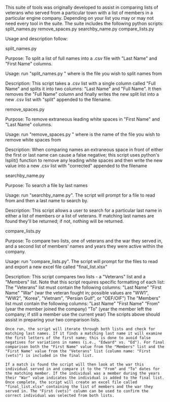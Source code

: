 This suite of tools was originally developed to assist in comparing lists of veterans who served from a particular town with a list of members in a particular engine company. Depending on your list you may or may not need every tool in the suite. The suite includes the following python scripts:
    split_names.py
    remove_spaces.py
    searchby_name.py
    compare_lists.py

Usage and description follow:

split_names.py

Purpose: To split a list of full names into a .csv file with "Last Name" and "First Name" columns.

Usage: run "split_names.py <filename>" where <filename> is the file you wish to split names from

Description: This script takes a .csv list with a single column called "Full Name" and splits it into two columns: "Last Name" and "Full Name". It then removes the "Full Name" column and finally writes the new split list into a new .csv list with "split" appended to the filename.

remove_spaces.py

Purpose: To remove extraneous leading white spaces in "First Name" and "Last Name" columns.

Usage: run "remove_spaces.py <filename>" where <filename> is the name of the file you wish to remove white spaces from

Description: When comparing names an extraneous space in front of either the first or last name can cause a false negative; this script uses python's lsplit() function to remove any leading white spaces and then write the new value into a new .csv list with "corrected" appended to the filename

searchby_name.py

Purpose: To search a file by last names

Usage: run "searchby_name.py". The script will prompt for a file to read from and then a last name to search by.

Description: This script allows a user to search for a particular last name in either a list of members or a list of veterans. If matching last names are found they'll be returned; if not, nothing will be returned.

compare_lists.py

Purpose: To compare two lists, one of veterans and the war they served in, and a second list of members' names and years they were active within the company.

Usage: run "compare_lists.py". The script will prompt for the files to read and export a new excel file called "final_list.xlsx"

Description: This script compares two lists - a "Veterans" list and a "Members" list. Note that this script requires specific formatting of each list:
    The "Veterans" list must contain the following columns:
        "Last Name"
        "First Name"
        "War" (war the veteran fought in; possible values are "WW1", "WW2", "Korea", "Vietnam", "Persian Gulf", or "OEF/OIF")
    The "Members" list must contain the following columns:
        "Last Name"
        "First Name"
        "From" (year the member joined the company)
        "To" (year the member left the company; if still a member use the current year)
    The scripts above should assist in preparing your two comparison lists.

    Once run, the script will iterate through both lists and check for matching last names. If it finds a matching last name it will examine the first letters of the first name; this is done to avoid false negatives for variations in names (i.e., "Edward" vs. "Ed"). For final comparison both the "First Name" value from the "Members" list and the "First Name" value from the "Veterans" list (column name: "First (vets)") is included in the final list.

    If a match is found the script will then look at the war this individual served in and compare it to the "From" and "To" dates for the matching member. If the individual was a member during the years their "War" value indicates the individual is added to the final list. Once complete, the script will create an excel file called "final_list.xlsx" containing the list of members and the war they served in. The "First (vets)" column can be used to confirm the correct individual was selected from both lists.
